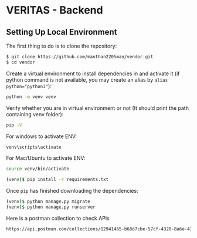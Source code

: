 # VERITAS - Backend
## Setting Up Local Environment
The first thing to do is to clone the repository:
```sh
$ git clone https://github.com/manthan2205man/vendor.git
$ cd vendor
```
Create a virtual environment to install dependencies in and activate it (if python command is not available, you may create an alias by `alias python="python3"`):
```sh
python -m venv venv
```
Verify whether you are in virtual environment or not (It should print the path containing venv folder):
```sh
pip -V
```
For windows to activate ENV:
```sh
venv\scripts\activate
```
For Mac/Ubuntu to activate ENV:
```sh
source venv/bin/activate
```
```sh
(venv)$ pip install -r requirements.txt
```
Once `pip` has finished downloading the dependencies:
```sh
(venv)$ python manage.py migrate
(venv)$ python manage.py runserver
```
Here is a postman collection to check APIs
```sh
https://api.postman.com/collections/12941465-b68d7cbe-57cf-4328-8a6e-43d0a68b5718
```